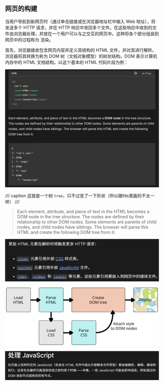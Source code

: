 ## 网页的构建

当用户导航到新网页时（通过单击链接或在浏览器地址栏中输入 Web 地址），将发送多个 HTTP 请求，并在 HTTP 响应中发回多个文件。在这些响应中收到的文件由浏览器处理，并放在一个用户可以与之交互的网页中。这种将各个部分组装到网页中的过程称为 渲染。

首先，浏览器接收包含网页内容并定义其结构的 HTML 文件，并对其进行解析。浏览器将其转换为称为 DOM 树（文档对象模型）的树状结构。DOM 表示计算机内存中的 HTML 文档结构。以这个基本的 HTML 代码片段为例：

![alt text](image.png)

/// caption
这就是一个树 `tree`，只不过变了一下形状（所以跟fds里画的不太一样）
///

> Each element, attribute, and piece of text in the HTML becomes a DOM node in the tree structure. The nodes are defined by their relationship to other DOM nodes. Some elements are parents of child nodes, and child nodes have siblings. The browser will parse this HTML and create the following DOM tree from it:

![alt text](image-1.png)

<img src="rendering.svg" alt="HTML+CSS呈现">

![alt text](image-2.png)
